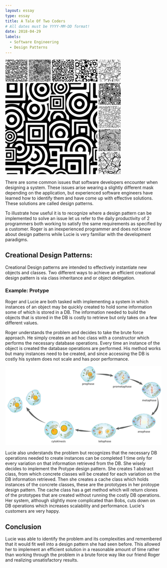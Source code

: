 ```yaml
---
layout: essay
type: essay
title: A Tale Of Two Coders
# All dates must be YYYY-MM-DD format!
date: 2018-04-29
labels:
  - Software Engineering
  - Design Patterns
---
```


<img class="ui small left floated rounded image" src="../images/designPatterns.jpg">

There are some common issues that software developers encounter when designing a system. These issues arise wearing a slightly different mask depending on the application, but experienced software engineers have learned how to identify them and have come up with effective solutions. These solutions are called design patterns. 

To illustrate how useful it is to recognize where a design pattern can be implemented to solve an issue let us refer to the daily productivity of 2 programmers both working to satisfy the same requirements as specified by a customer. Roger is an inexperienced programmer and does not know about design patterns while Lucie is very familiar with the development paradigms.

## Creational Design Patterns: ##

Creational Design patterns are intended to effectively instantiate new objects and classes. Two different ways to achieve an efficient creational design pattern is via class inheritance and or object delegation. 

### Example: Protype ###

Roger and Lucie are both tasked with implementing a system in which instances of an object may be quickly created to hold some information some of which is stored in a DB. The information needed to build the objects that is stored in the DB is costly to retrieve but only takes on a few different values.

Roger understands the problem and decides to take the brute force approach. He simply creates an ad hoc class with a constructor which performs the necessary database operations. Every time an instance of the object is created the database operations are performed. His method works but many instances need to be created, and since accessing the DB is costly his system does not scale and has poor performance.

<img class="ui medium right floated rounded image" src="../images/Mitosis.jpg">

Lucie also understands the problem but recognizes that the necessary DB operations needed to create instances can be completed 1 time only for every variation on that information retrieved from the DB. She wisely decides to implement the Protype design pattern. She creates 1 abstract class, from which concrete classes will be created for each variation on the DB information retrieved. Then she creates a cache class which holds instances of the concrete classes, these are the prototypes in her protoype design pattern. The cache class has a get method which will return clones of the prototypes that are created without running the costly DB operations. Her system, although slightly more complicated than Bobs, cuts down on DB operations which increases scalability and performance. Lucie's customers are very happy. 

## Conclusion ##

Lucie was able to identify the problem and its complexities and remembered that it would fit well into a design pattern she had seen before. This allowed her to implement an  efficient solution in a reasonable amount of time rather than working through the problem in a brute force way like our friend Roger and realizing unsatisfactory results. 
